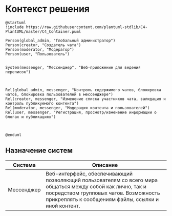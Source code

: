 # Контекст решения
<!-- Окружение системы (роли, участники, внешние системы) и связи системы с ним. Диаграмма контекста C4 и текстовое описание. 
-->
```plantuml
@startuml
!include https://raw.githubusercontent.com/plantuml-stdlib/C4-PlantUML/master/C4_Container.puml

Person(global_admin, "Глобальный администратор")
Person(creator, "Создатель чата")
Person(moderator, "Модератор")
Person(user, "Пользователь")


System(messenger, "Мессенджер", "Веб-приложение для ведения переписок")



Rel(global_admin, messenger, "Контроль содержимого чатов, блокировка чатов, блокировка пользователей в мессенджере")
Rel(creator, messenger, "Изменение списка участников чата, валидация и контроль публикуемого контента")
Rel(moderator, messenger, "Модерация контента и пользователей")
Rel(user, messenger, "Регистрация, просмотр/изменение информации о блогах и публикациях")



@enduml
```
## Назначение систем
|Система| Описание|
|-------|---------|
| Мессенджер | Веб-интерфейс, обеспечивающий позволяющий пользователям со всего мира общаться между собой как лично, так и посредством групповых чатов. Возможность прикреплять к сообщениям файлы, ссылки и иной контент. |

